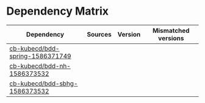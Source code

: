 # Dependency Matrix

Dependency | Sources | Version | Mismatched versions
---------- | ------- | ------- | -------------------
[cb-kubecd/bdd-spring-1586371749](https://github.com/cb-kubecd/bdd-spring-1586371749.git) |  | []() | 
[cb-kubecd/bdd-nh-1586373532](https://github.com/cb-kubecd/bdd-nh-1586373532.git) |  | []() | 
[cb-kubecd/bdd-sbhg-1586373532](https://github.com/cb-kubecd/bdd-sbhg-1586373532.git) |  | []() | 
